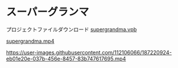 # スーパーグランマ  

プロジェクトファイルダウンロード [supergrandma.vpb](supergrandma.vpb)  

[supergrandma.mp4](supergrandma.mp4)  

https://user-images.githubusercontent.com/112106066/187220924-eb01e20e-037b-456e-8457-83b747617695.mp4
